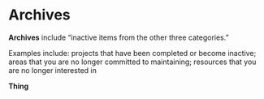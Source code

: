 # Archives


**Archives** include “inactive items from the other three categories.”

Examples include: projects that have been completed or become inactive; areas that you are no longer committed to maintaining; resources that you are no longer interested in

**Thing**
